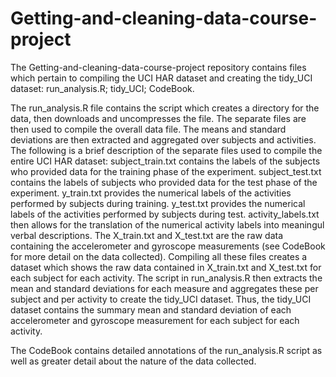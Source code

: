 # Getting-and-cleaning-data-course-project
The Getting-and-cleaning-data-course-project repository contains files which pertain to compiling
the UCI HAR dataset and creating the tidy_UCI dataset: run_analysis.R; tidy_UCI; CodeBook.

The run_analysis.R file contains the script which creates a directory for the data, then downloads
and uncompresses the file. The separate files are then used to compile the overall data file. 
The means and standard deviations are then extracted and aggregated over subjects and activities.
The following is a brief description of the separate files used to compile the entire UCI HAR dataset:
subject_train.txt contains the labels of the subjects who provided data for the training phase of the experiment.
subject_test.txt contains the labels of subjects who provided data for the test phase of the experiment.
y_train.txt provides the numerical labels of the activities performed by subjects during training.
y_test.txt provides the numerical labels of the activities performed by subjects during test.
activity_labels.txt then allows for the translation of the numerical activity labels into meaningul verbal descriptions.
The X_train.txt and X_test.txt are the raw data containing the accelerometer and gyroscope measurements (see CodeBook for 
more detail on the data collected).
Compiling all these files creates a dataset which shows the raw data contained in X_train.txt and X_test.txt for each subject
for each activity. The script in run_analysis.R then extracts the mean and standard deviations for each measure and aggregates these per subject and per activity to create the tidy_UCI dataset. Thus, the tidy_UCI dataset contains the summary mean and standard deviation
of each accelerometer and gyroscope measurement for each subject for each activity.

The CodeBook contains detailed annotations of the run_analysis.R script as well as greater detail about the nature of the data collected.



